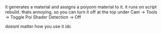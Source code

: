 it generates a material and assigns a poiyomi material to it.
it runs on script rebuild. thats annoying, so you can turn it off at the top under Cam -> Tools -> Toggle Poi Shader Detection -> Off

doesnt matter how you use it idc
